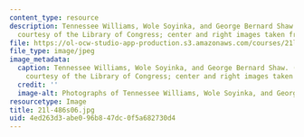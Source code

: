 ```yaml
---
content_type: resource
description: Tennessee Williams, Wole Soyinka, and George Bernard Shaw. (Left image
  courtesy of the Library of Congress; center and right images taken from Wikipedia.)
file: https://ol-ocw-studio-app-production.s3.amazonaws.com/courses/21l-486-modern-drama-spring-2006/4ed263d3abe096b847dc0f5a682730d4_21l-486s06.jpg
file_type: image/jpeg
image_metadata:
  caption: Tennessee Williams, Wole Soyinka, and George Bernard Shaw. (Left image
    courtesy of the Library of Congress; center and right images taken from [Wikipedia](http://www.wikipedia.org/).)
  credit: ''
  image-alt: Photographs of Tennessee Williams, Wole Soyinka, and George Bernard Shaw.
resourcetype: Image
title: 21l-486s06.jpg
uid: 4ed263d3-abe0-96b8-47dc-0f5a682730d4
---
```

